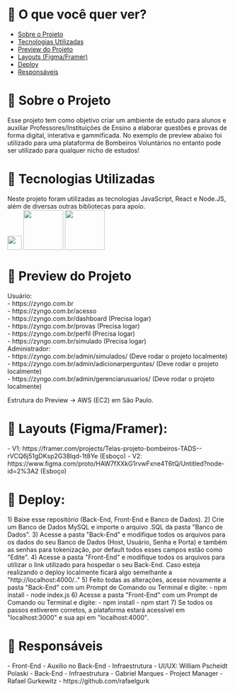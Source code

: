 # 🎒 O que você quer ver?
- <a href="#sobre">Sobre o Projeto</a>
- <a href="#tecnologias">Tecnologias Utilizadas</a>
- <a href="#preview">Preview do Projeto</a>
- <a href="#layouts">Layouts (Figma/Framer)</a>
- <a href="#deploy">Deploy</a>
- <a href="#responsaveis">Responsáveis</a>

# 🎒 Sobre o Projeto
<div id="sobre">Esse projeto tem como objetivo criar um ambiente de estudo para alunos e auxiliar Professores/Instituições de Ensino a elaborar questões e provas de forma digital, interativa e gammificada. No exemplo de preview abaixo foi utilizado para uma plataforma de Bombeiros Voluntários no entanto pode ser utilizado para qualquer nicho de estudos!</div> 

# 📡 Tecnologias Utilizadas                                                   
<div id="tecnologias">Neste projeto foram utilizadas as tecnologias JavaScript, React e Node.JS, além de diversas outras bibliotecas para apoio. <br/>
<img style="width: 32px;" src="https://upload.wikimedia.org/wikipedia/commons/thumb/9/99/Unofficial_JavaScript_logo_2.svg/1024px-Unofficial_JavaScript_logo_2.svg.png">
<img style="width: 90px;" src="https://www.fullstackpython.com/img/logos/react.png">
<img style="width: 90px;" src="https://miro.medium.com/max/1400/1*cqQsY4mgoBbzWgG_XCYSjg.png">
</div>

# 📡 Preview do Projeto
<div id="preview">
Usuário:  <br/>
- https://zyngo.com.br <br/>
- https://zyngo.com.br/acesso  <br/>
- https://zyngo.com.br/dashboard (Precisa logar) <br/>
- https://zyngo.com.br/provas (Precisa logar) <br/>
- https://zyngo.com.br/perfil (Precisa logar) <br/>
- https://zyngo.com.br/simulado (Precisa logar) <br/>
Administrador: <br/>
- https://zyngo.com.br/admin/simulados/ (Deve rodar o projeto localmente) <br/>
- https://zyngo.com.br/admin/adicionarperguntas/ (Deve rodar o projeto localmente) <br/>
- https://zyngo.com.br/admin/gerenciarusuarios/ (Deve rodar o projeto localmente) <br/>

Estrutura do Preview -> AWS (EC2) em São Paulo. <br/>
</div>

# 📡 Layouts (Figma/Framer):
<div id="layouts">
- V1: https://framer.com/projects/Telas-projeto-bombeiros-TADS--rVCQ6j51gDKsp2G38lqd-1t8Ye (Esboço)
- V2: https://www.figma.com/proto/HAW7fXXkG1rvwFxne4T6tQ/Untitled?node-id=2%3A2 (Esboço)
</div>

# 📡 Deploy:
<div id="deploy">
1) Baixe esse repositório (Back-End, Front-End e Banco de Dados).
2) Crie um Banco de Dados MySQL e importe o arquivo .SQL da pasta "Banco de Dados".
3) Acesse a pasta "Back-End" e modifique todos os arquivos para os dados do seu Banco de Dados (Host, Usuário, Senha e Porta) e também as senhas para tokenização, por default todos esses campos estão como "Edite".
4) Acesse a pasta "Front-End" e modifique todos os arquivos para utilizar o link utilizado para hospedar o seu Back-End. Caso esteja realizando o deploy localmente ficará algo semelhante a "http://localhost:4000/.."
5) Feito todas as alterações, acesse novamente a pasta "Back-End" com um Prompt de Comando ou Terminal e digite:
- npm install
- node index.js
6) Acesse a pasta "Front-End" com um Prompt de Comando ou Terminal e digite:
- npm install
- npm start
7) Se todos os passos estiverem corretos, a plataforma estará acessível em "localhost:3000" e sua api em "localhost:4000".
</div>

# 📡 Responsáveis
<div id="responsaveis">
- Front-End - Auxilio no Back-End - Infraestrutura - UI/UX: William Pscheidt Polaski
- Back-End - Infraestrutura - Gabriel Marques
- Project Manager - Rafael Gurkewitz - https://github.com/rafaelgurk<div>
